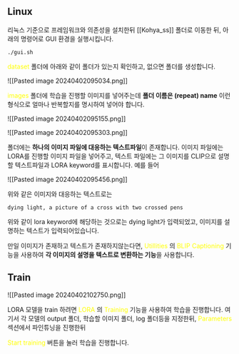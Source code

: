 
## Linux

리눅스 기준으로 프레임워크와 의존성을 설치한뒤 [[Kohya_ss]] 폴더로 이동한 뒤, 아래의 명령어로 GUI 환경을 실행시킵니다.

```
./gui.sh
```

<font color="#ffff00">dataset</font> 폴더에 아래와 같이 폴더가 있는지 확인하고, 없으면 폴더를 생성합니다.

![[Pasted image 20240402095034.png]]

<font color="#ffff00">images</font> 폴더에 학습을 진행할 이미지를 넣어주는데 **폴더 이름은 (repeat) name**  이런형식으로 얼마나 반복할지를 명시하여 넣어야 합니다.

![[Pasted image 20240402095155.png]]

![[Pasted image 20240402095303.png]]

폴더에는 **하나의 이미지 파일에 대응하는 텍스트파일**이 존재합니다. 이미지 파일에는 LORA를 진행할 이미지 파일을 넣어주고, 텍스트 파일에는 그 이미지를 CLIP으로 설명할 텍스트파일과 LORA keyword를 표시합니다. 예를 들어

![[Pasted image 20240402095456.png]]

위와 같은 이미지와 대응하는 텍스트로는

```
dying light, a picture of a cross with two crossed pens
```

위와 같이 lora keyword에 해당하는 것으로는 dying light가 입력되었고, 이미지를 설명하는 텍스트가 입력되어있습니다.

만일 이미지가 존재하고 텍스트가 존재하지않는다면, <font color="#ffff00">Utillities</font> 의 <font color="#ffff00">BLIP Captioning</font> 기능을 사용하여 **각 이미지의 설명을 텍스트로 변환하는 기능**을 사용합니다.

## Train

![[Pasted image 20240402102750.png]]

LORA 모델을 train 하려면 <font color="#ffff00">LORA</font> 의 <font color="#ffff00">Training </font> 기능을 사용하여 학습을 진행합니다. 여기서 각 모델의 output 폴더, 학습할 이미지 폴더, log 폴더등을 지정한뒤,<font color="#ffff00"> Parameters</font> 섹션에서 파인튜닝을 진행한뒤 

<font color="#ffff00">Start training</font> 버튼을 눌러 학습을 진행합니다.